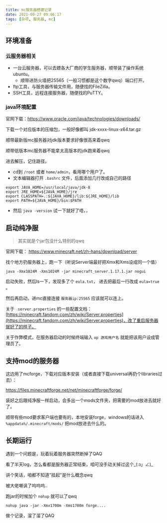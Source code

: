 ```yaml
---
title: mc服务器搭建记录
date: 2021-09-27 09:06:17
tags: [杂项, 服务器, mc]
---
```


## 环境准备

### 云服务器相关

* 一台云服务器，可以去嫖各大厂商的学生服务器，顺带装了操作系统ubuntu。
  * 顺带进防火墙把25565（一般习惯都是这个数字qwq）端口打开。
* ftp工具，与服务器传输文件用，随便找的FileZilla。
* SSH工具，远程连接服务器，随便找的PuTTY。

### java环境配置

官网下载：https://www.oracle.com/java/technologies/downloads/

下载一个对应版本的压缩包，一般好像都叫 jdk-xxxx-linux-x64.tar.gz

顺带最新版mc服务器对jdk版本要求好像很高来着qwq

顺带低版本mc服务器不能拿太高版本的jdk跑来着qwq

进去解压，记住路径。

* cd到 `/root` 或者 `home/admin`，看用哪个用户了。
* 文本编辑器打开 `.bashrc` 文件，后面添加几行改成自己的路径

```text
export JAVA_HOME=/usr/local/java/jdk-8
export JRE_HOME=${JAVA_HOME}/jre
export CLASSPATH=.:${JAVA_HOME}/lib:${JRE_HOME}/lib
export PATH=${JAVA_HOME}/bin:$PATH
```

* 然后 `java -version` 试一下就好了唔，，

## 启动纯净服

> 其实就是个jar包没什么特别的qwq

官网下载： https://www.minecraft.net/zh-hans/download/server

找个地方扔服务器上，跑一下（听说Server端最好把Xmx和Xms设成同一个值）

```shell
java -Xmx1024M -Xms1024M -jar minecraft_server.1.17.1.jar nogui
```

启动失败，然后ls一下，发现多了个 `eula.txt`， 进去把最后一行改成 `eula=true` 。

然后再启动，进mc直接连接 `服务器ip:25565` 应该就可以连上。

关于 ` server.properties` 的一些配置文档： [https://minecraft.fandom.com/zh/wiki/Server.properties](https://minecraft.fandom.com/zh/wiki/Server.properties)，改了重启服务器就好了的样子。

关于作弊模式，在服务器启动的时候终端输入 `op 游戏用户名` 就能把该用户设成管理员了。

## 支持mod的服务器

这边用了mcforge，下载对应版本安装（或者直接下载universal再扔个libraries过去）：

https://files.minecraftforge.net/net/minecraftforge/forge/

装好之后跟纯净服一样启动，会多出一个mods文件夹，把需要的mod放进去就好了。

顺带有些mod要求客户端也要有的，本地安装forge，windows的话进入 `%appdata%/.minecraft/mods/` 把mod放进去什么的。

## 长期运行

遇到一个问题是，玩着玩着服务器突然断掉了QAQ

看了半天log，怎么看都是服务器正常结束，咱可没手动关掉过这个\_(:з」∠)\_

讲个笑话，咱都不知道"挂起"是什么概念qwq

被大佬嘲讽了呜呜呜..

跑jar的时候加个 `nohup` 就可以了qwq

```shell
nohup java -jar -Xmx1700m -Xms1700m forge....
```

做个记录，溜了溜了QAQ
